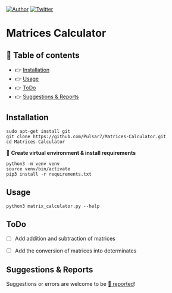 [![Author](https://img.shields.io/badge/author-Pulsar7-lightgrey.svg?colorB=9900cc&style=flat-square)](https://github.com/Pulsar7)
[![Twitter](https://img.shields.io/twitter/url/https/github.com/dmhendricks/file-icon-vectors.svg?style=social)](https://twitter.com/SevenPulsar)

# Matrices Calculator


## :pushpin: Table of contents

* :point_right: [Installation](#installation)
* :point_right: [Usage](#usage)
* :point_right: [ToDo](#ToDo)
* :point_right: [Suggestions & Reports](#suggestions--reports)

## Installation

    sudo apt-get install git
    git clone https://github.com/Pulsar7/Matrices-Calculator.git
    cd Matrices-Calculator

:small_orange_diamond: **Create virtual environment & install requirements**

    python3 -m venv venv
    source venv/bin/activate
    pip3 install -r requirements.txt

## Usage

    python3 matrix_calculator.py --help


## ToDo
- [ ] Add addition and subtraction of matrices
- [ ] Add the conversion of matrices into determinates


## Suggestions & Reports

Suggestions or errors are welcome to be [:link: reported](https://github.com/Pulsar7/Matrices-Calculator/issues)!
